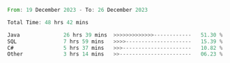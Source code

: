 <!--<div align=center><img src="https://leetcard.jacoblin.cool/CalvinWan0101"></div>-->

<!--START_SECTION:waka-->

```rust
From: 19 December 2023 - To: 26 December 2023

Total Time: 48 hrs 42 mins

Java              26 hrs 39 mins  >>>>>>>>>>>>>------------   51.30 %
SQL               7 hrs 59 mins   >>>>---------------------   15.39 %
C#                5 hrs 37 mins   >>>----------------------   10.82 %
Other             3 hrs 14 mins   >>-----------------------   06.23 %
```

<!--END_SECTION:waka-->
